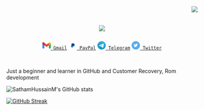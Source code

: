 <img align="right" src="https://visitor-badge.laobi.icu/badge?page_id=SathamHussainM.SathamHussainM">

<h1 align="center">
  <a href="https://git.io/typing-svg">
    <img src="https://readme-typing-svg.herokuapp.com/?lines=Hello,+There!+👋;I+am+Satham+Hussain...;Nice+to+meet+you!&center=true&size=30">
  </a>
</h1>

<p align="center">
  <code><a href="mailto:sathamhussain.m11@gmail.com" title="Gmail"><img width="22"src="https://github.com/SathamHussainM/SathamHussainM/blob/master/icons/Gmail.png"> Gmail</a></code>
    <code><a href="http://paypal.me/SathamHussainM" title="Gmail"><img width="22"src="https://github.com/SathamHussainM/SathamHussainM/blob/master/icons/PayPal.png"> PayPal</a></code>
    <code><a href="https://t.me/SathamHussainM" title="Gmail"><img width="22"src="https://github.com/SathamHussainM/SathamHussainM/blob/master/icons/Telegram.png"> Telegram</a></code>
    <code><a href="https://twitter.com/SathamHussainM0" title="Gmail"><img width="22"src="https://github.com/SathamHussainM/SathamHussainM/blob/master/icons/Twitter.png"> Twitter</a></code>
</p>
<br />

Just a beginner and learner in GitHub and Customer Recovery, Rom development
<p align="center">

![SathamHussainM's GitHub stats](https://github-readme-stats.vercel.app/api?username=SathamHussainM&show_icons=true&count_private=true&theme=yeblu)

[![GitHub Streak](https://github-readme-streak-stats.herokuapp.com?user=SathamHussainM&theme=soft-green)](https://git.io/streak-stats)

</p>
